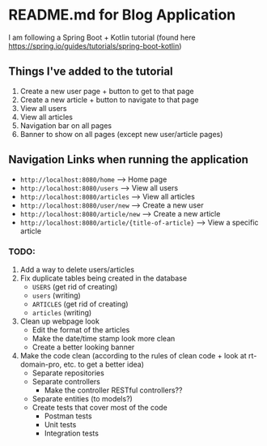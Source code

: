 # README.md for Blog Application

I am following a Spring Boot + Kotlin tutorial (found here https://spring.io/guides/tutorials/spring-boot-kotlin)

## Things I've added to the tutorial

1. Create a new user page + button to get to that page
2. Create a new article + button to navigate to that page
3. View all users
4. View all articles
5. Navigation bar on all pages
6. Banner to show on all pages (except new user/article pages)

## Navigation Links when running the application

- `http://localhost:8080/home` --> Home page
- `http://localhost:8080/users` --> View all users
- `http://localhost:8080/articles` --> View all articles
- `http://localhost:8080/user/new` --> Create a new user
- `http://localhost:8080/article/new` --> Create a new article
- `http://localhost:8080/article/{title-of-article}` --> View a specific article

### TODO: 

1. Add a way to delete users/articles
2. Fix duplicate tables being created in the database
   - `USERS` (get rid of creating)
   - `users` (writing)
   - `ARTICLES` (get rid of creating)
   - `articles` (writing)
3. Clean up webpage look
   - Edit the format of the articles
   - Make the date/time stamp look more clean
   - Create a better looking banner
4. Make the code clean (according to the rules of clean code + look at rt-domain-pro, etc. to get a better idea)
   - Separate repositories
   - Separate controllers
     - Make the controller RESTful controllers??
   - Separate entities (to models?)
   - Create tests that cover most of the code
     - Postman tests
     - Unit tests
     - Integration tests